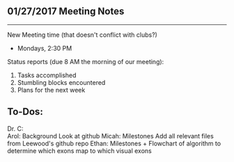 ## 01/27/2017 Meeting Notes
-----------------------------------------------------------------------------
New Meeting time (that doesn't conflict with clubs?)
+ Mondays, 2:30 PM

Status reports (due 8 AM the morning of our meeting):
1) Tasks accomplished
2) Stumbling blocks encountered
3) Plans for the next week

To-Dos:
-----------
Dr. C:   
Arol:    Background
         Look at github
Micah:   Milestones
         Add all relevant files from Leewood's github repo
Ethan:   Milestones
         + Flowchart of algorithm to determine which exons map to which visual exons